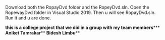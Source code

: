 
Download both the RopayDvd folder and the RopeyDvd.sln.
Open the RopewayDvd folder in Visual Studio 2019.
Then u will see RopayDvd.sln.
Run it and u are done.

**********this is a college project that we did in a group with my team members*************
            ********Aniket Tamrakar**********
            ********Bidesh Limbu**********